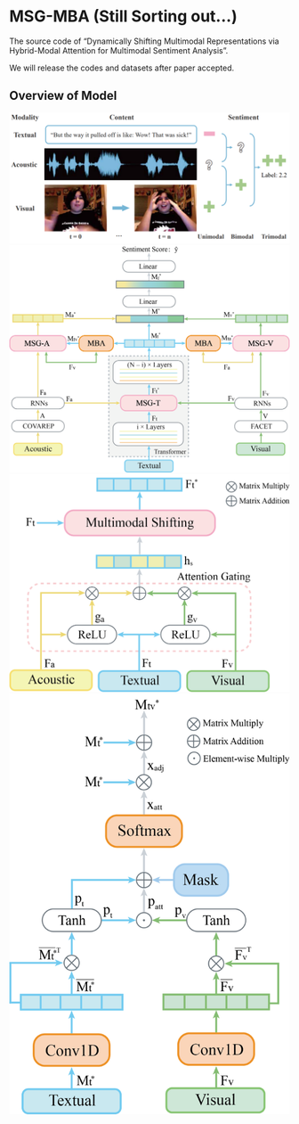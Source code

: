 # MSG-MBA (Still Sorting out...)

The source code of “Dynamically Shifting Multimodal Representations via Hybrid-Modal Attention for Multimodal Sentiment Analysis”. 

We will release the codes and datasets after paper accepted.

## Overview of Model
![Task Introduction](figures/Introduction.png)
![Main_Model](figures/MainModel.png)
![Main_Module](figures/MainModel1.png)
![Main_Module](figures/MainModel2.png)
